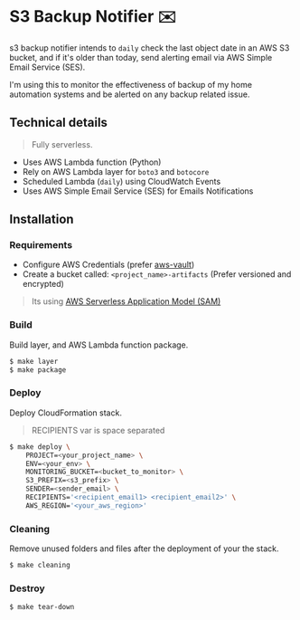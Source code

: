 # S3 Backup Notifier :envelope:

s3 backup notifier intends to `daily` check the last object date in an AWS S3 bucket, and if it's older than today, send alerting email via AWS Simple Email Service (SES).

I'm using this to monitor the effectiveness of backup of my home automation systems and be alerted on any backup related issue.

## Technical details

> Fully serverless.

* Uses AWS Lambda function (Python)
* Rely on AWS Lambda layer for `boto3` and `botocore`
* Scheduled Lambda (`daily`) using CloudWatch Events
* Uses AWS Simple Email Service (SES) for Emails Notifications

## Installation

### Requirements

* Configure AWS Credentials (prefer [aws-vault](https://github.com/99designs/aws-vault))
* Create a bucket called: `<project_name>-artifacts` (Prefer versioned and encrypted)

> Its using [AWS Serverless Application Model (SAM)](https://github.com/awslabs/serverless-application-model/blob/master/versions/2016-10-31.md)

### Build

Build layer, and AWS Lambda function package.

```bash
$ make layer
$ make package
```

### Deploy

Deploy CloudFormation stack.

> RECIPIENTS var is space separated

```bash
$ make deploy \
    PROJECT=<your_project_name> \
    ENV=<your_env> \
    MONITORING_BUCKET=<bucket_to_monitor> \
    S3_PREFIX=<s3_prefix> \
    SENDER=<sender_email> \
    RECIPIENTS='<recipient_email1> <recipient_email2>' \
    AWS_REGION='<your_aws_region>'
```

### Cleaning

Remove unused folders and files after the deployment of your the stack.

```bash
$ make cleaning
```

### Destroy

```bash
$ make tear-down
```
